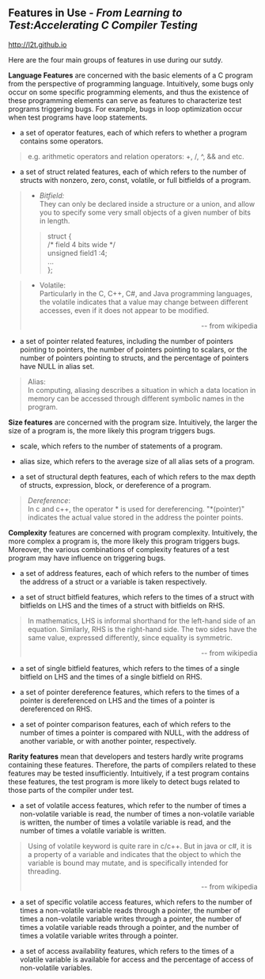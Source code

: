 Features in Use - *From Learning to Test:Accelerating C Compiler Testing*
---
<http://l2t.github.io>     
   
Here are the four main groups of features in use during our sutdy.   

**Language Features** are concerned with the basic elements of a C program from the perspective of programming language. Intuitively, some bugs only occur on some specific programming elements, and thus the existence of these programming elements can serve as features to characterize test programs triggering bugs. For example, bugs in loop optimization occur when test programs have loop statements.   

+ a set of operator features, each of which refers to whether a program contains some operators.
>e.g. arithmetic operators and relation operators: +, /, ^, && and etc.


+  a set of struct related features, each of which refers to the number of structs with nonzero, zero, const, volatile, or full bitfields of a program.  
>* *Bitfield:*   
> They can only be declared inside a
structure or a union, and allow you to specify some very small objects of a given number of bits in length. 
>>struct {   
      /* field 4 bits wide */   
      unsigned field1 :4;   
      ...   
      };   
      
 >* Volatile:   
 >Particularly in the C, C++, C#, and Java programming languages, the volatile indicates that a value may change between different accesses, even if it does not appear to be modified.   
 	<p style align="right">-- from wikipedia	</p>	


+  a set of pointer related features, including the number of pointers pointing to pointers, the number of pointers pointing to scalars, or the number of pointers pointing to structs, and the percentage of pointers have NULL in alias set.
> Alias:   
> In computing, aliasing describes a situation in which a data location in memory can be accessed through different symbolic names in the program. 

**Size features** are concerned with the program size. Intuitively, the larger the size of a program is, the more likely this program triggers bugs.

+ scale, which refers to the number of statements of a program.

+ alias size, which refers to the average size of all alias sets of a program.

+ a set of structural depth features, each of which refers to the max depth of structs, expression, block, or dereference of a program.
>*Dereference*:   
>In c and c++, the operator * is used for dereferencing. "*(pointer)" indicates the actual value stored in the address the pointer points.

**Complexity** features are concerned with program complexity. Intuitively, the more complex a program is, the more likely this program triggers bugs. Moreover, the various combinations of complexity features of a test program may have influence on triggering bugs. 

+ a set of address features, each of which refers to the number of times the address of a struct or a variable is taken respectively.

+ a set of struct bitfield features, which refers to the times of a struct with bitfields on LHS and the times of a struct with bitfields on RHS.
>In mathematics, LHS is informal shorthand for the left-hand side of an equation. Similarly, RHS is the right-hand side. The two sides have the same value, expressed differently, since equality is symmetric. 
><p style align="right">-- from wikipedia	</p>	

+ a set of single bitfield features, which refers to the times of a single bitfield on LHS and the times of a single bitfield on RHS.

+ a set of pointer dereference features, which refers to the times of a pointer is dereferenced on LHS and the times of a pointer is dereferenced on RHS.

+ a set of pointer comparison features, each of which refers to the number of times a pointer is compared with NULL, with the address of another variable, or with another pointer, respectively.

**Rarity features** mean that developers and testers hardly write programs containing these features. Therefore, the parts of compilers related to these features may be tested insufficiently. Intuitively, if a test program contains these features, the test program is more likely to detect bugs related to those parts of the compiler under test.

+ a set of volatile access features, which refer to the number of times a non-volatile variable is read, the number of times a non-volatile variable is written, the number of times a volatile variable is read, and the number of times a volatile variable is written.
> Using of volatile keyword is quite rare in c/c++. But in java or c#, it is a property of a variable and indicates that the object to which the variable is bound may mutate, and is specifically intended for threading.
> <p style align="right">-- from wikipedia	</p>	

+ a set of specific volatile access features, which refers to the number of times a non-volatile variable reads through a pointer, the number of times a non-volatile variable writes through a pointer, the number of times a volatile variable reads through a pointer, and the number of times a volatile variable writes through a pointer.

+ a set of access availability features, which refers to the times of a volatile variable is available for access and the percentage of access of non-volatile variables.
